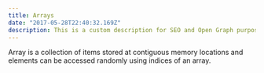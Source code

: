 ```yaml
---
title: Arrays
date: "2017-05-28T22:40:32.169Z"
description: This is a custom description for SEO and Open Graph purposes, rather than the default generated excerpt. Simply add a description field to the frontmatter.
---
```


Array is a collection of items stored at contiguous memory locations and elements can be accessed randomly using indices of an array.
